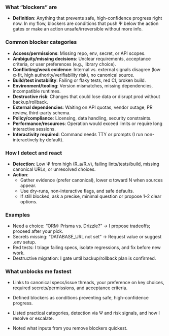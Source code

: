 ### What “blockers” are
- **Definition**: Anything that prevents safe, high-confidence progress right now. In my flow, blockers are conditions that push Ψ below the action gates or make an action unsafe/irreversible without more info.

### Common blocker categories
- **Access/permissions**: Missing repo, env, secret, or API scopes.
- **Ambiguity/missing decisions**: Unclear requirements, acceptance criteria, or user preferences (e.g., library choice).
- **Conflicting/weak evidence**: Internal vs. external signals disagree (low α-fit, high authority/verifiability risk), no canonical source.
- **Build/test instability**: Failing or flaky tests, red CI, broken build.
- **Environment/tooling**: Version mismatches, missing dependencies, incompatible runtimes.
- **Destructive risk**: Changes that could lose data or disrupt prod without backup/rollback.
- **External dependencies**: Waiting on API quotas, vendor outage, PR review, third-party schema.
- **Policy/compliance**: Licensing, data handling, security constraints.
- **Performance/resources**: Operation would exceed limits or require long interactive sessions.
- **Interactivity required**: Command needs TTY or prompts (I run non-interactively by default).

### How I detect and react
- **Detection**: Low Ψ from high \(R_a/R_v\), failing lints/tests/build, missing canonical URLs, or unresolved choices.
- **Action**:
  - Gather evidence (prefer canonical), lower α toward N when sources appear.
  - Use dry-runs, non-interactive flags, and safe defaults.
  - If still blocked, ask a precise, minimal question or propose 1–2 clear options.

### Examples
- Need a choice: “ORM: Prisma vs. Drizzle?” → I propose tradeoffs; proceed after your pick.
- Secrets missing: “DATABASE_URL not set” → Request value or suggest .env setup.
- Red tests: I triage failing specs, isolate regressions, and fix before new work.
- Destructive migration: I gate until backup/rollback plan is confirmed.

### What unblocks me fastest
- Links to canonical specs/issue threads, your preference on key choices, required secrets/permissions, and acceptance criteria.

- Defined blockers as conditions preventing safe, high-confidence progress.
- Listed practical categories, detection via Ψ and risk signals, and how I resolve or escalate.
- Noted what inputs from you remove blockers quickest.